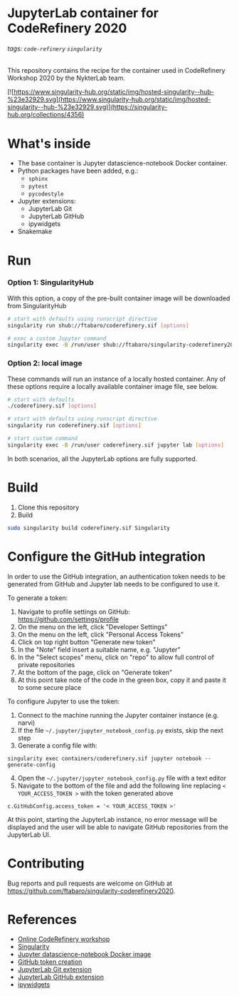 
# JupyterLab container for CodeRefinery 2020

###### tags: `code-refinery` `singularity`

This repository contains the recipe for the container used in CodeRefinery Workshop 2020 by the NykterLab team.

[![https://www.singularity-hub.org/static/img/hosted-singularity--hub-%23e32929.svg](https://www.singularity-hub.org/static/img/hosted-singularity--hub-%23e32929.svg)](https://singularity-hub.org/collections/4356)

# What's inside
- The base container is Jupyter datascience-notebook Docker container. 
- Python packages have been added, e.g.: 
   - `sphinx`
   - `pytest` 
   - `pycodestyle`
- Jupyter extensions:
   - JupyterLab Git
   - JupyterLab GitHub
   - ipywidgets
- Snakemake 
   
# Run

### Option 1: SingularityHub
With this option, a copy of the pre-built container image will be downloaded from SingularityHub
```bash
# start with defaults using runscript directive
singularity run shub://ftabaro/coderefinery.sif [options]

# exec a custom Jupyter command 
singularity exec -B /run/user shub://ftabaro/singularity-coderefinery2020 jupyter lab [options]

```

### Option 2: local image
These commands will run an instance of a locally hosted container. Any of these options require a locally available container image file, see below.
```bash
# start with defaults
./coderefinery.sif [options]

# start with defaults using runscript directive
singularity run coderefinery.sif [options]

# start custom command
singularity exec -B /run/user coderefinery.sif jupyter lab [options]
```

In both scenarios, all the JupyterLab options are fully supported.

# Build
1. Clone this repository
2. Build
```bash
sudo singularity build coderefinery.sif Singularity
```

# Configure the GitHub integration

In order to use the GitHub integration, an authentication token needs to be generated from GitHub and Jupyter lab needs to be configured to use it.

To generate a token:
1. Navigate to profile settings on GitHub: https://github.com/settings/profile
2. On the menu on the left, click "Developer Settings"
3. On the menu on the left, click "Personal Access Tokens"
4. Click on top right button "Generate new token" 
5. In the "Note" field insert a suitable name, e.g. "Jupyter"
6. In the "Select scopes" menu, click on "repo" to allow full control of private repositories
7. At the bottom of the page, click on "Generate token" 
8. At this point take note of the code in the green box, copy it and paste it to some secure place

To configure Jupyter to use the token:
1. Connect to the machine running the Jupyter container instance (e.g. narvi)
2. If the file `~/.jupyter/jupyter_notebook_config.py` exists, skip the next step
3. Generate a config file with:
```
singularity exec containers/coderefinery.sif jupyter notebook --generate-config
```
4. Open the `~/.jupyter/jupyter_notebook_config.py` file with a text editor
5. Navigate to the bottom of the file and add the following line replacing `< YOUR_ACCESS_TOKEN >` with the token generated above
```
c.GitHubConfig.access_token = '< YOUR_ACCESS_TOKEN >'
```


At this point, starting the JupyterLab instance, no error message will be displayed and the user will be able to navigate GitHub repositories from the JupyterLab UI.

# Contributing

Bug reports and pull requests are welcome on GitHub at https://github.com/ftabaro/singularity-coderefinery2020.

# References

- [Online CodeRefinery workshop](https://coderefinery.github.io/2020-05-25-online/)
- [Singularity](https://sylabs.io/guides/3.3/user-guide/quick_start.html)
- [Jupyter datascience-notebook Docker image](https://hub.docker.com/r/jupyter/datascience-notebook)
- [GitHub token creation](https://help.github.com/en/github/authenticating-to-github/creating-a-personal-access-token-for-the-command-line)
- [JupyterLab Git extension](https://github.com/jupyterlab/jupyterlab-git)
- [JupyterLab GitHub extension](https://github.com/jupyterlab/jupyterlab-github)
- [ipywidgets](https://ipywidgets.readthedocs.io/en/latest/)



